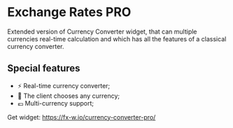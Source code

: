# Exchange Rates PRO

Extended version of Currency Converter widget, that can multiple currencies real-time calculation and which has all the features of a classical currency converter.

## Special features

* ⚡ Real-time currency converter;
* 🤑 The client chooses any currency;
* 💶 Multi-currency support;

Get widget: https://fx-w.io/currency-converter-pro/
